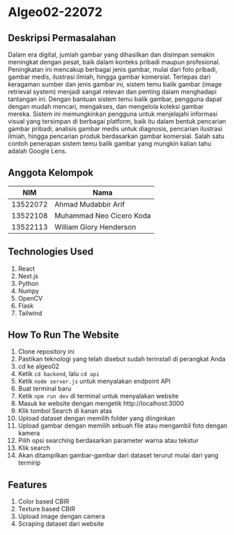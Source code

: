 # Algeo02-22072

## Deskripsi Permasalahan
Dalam era digital, jumlah gambar yang dihasilkan dan disimpan semakin meningkat dengan pesat, baik dalam konteks pribadi maupun profesional. Peningkatan ini mencakup berbagai jenis gambar, mulai dari foto pribadi, gambar medis, ilustrasi ilmiah, hingga gambar komersial. Terlepas dari keragaman sumber dan jenis gambar ini, sistem temu balik gambar (image retrieval system) menjadi sangat relevan dan penting dalam menghadapi tantangan ini. Dengan bantuan sistem temu balik gambar, pengguna dapat dengan mudah mencari, mengakses, dan mengelola koleksi gambar mereka. Sistem ini memungkinkan pengguna untuk menjelajahi informasi visual yang tersimpan di berbagai platform, baik itu dalam bentuk pencarian gambar pribadi, analisis gambar medis untuk diagnosis, pencarian ilustrasi ilmiah, hingga pencarian produk berdasarkan gambar komersial. Salah satu contoh penerapan sistem temu balik gambar yang mungkin kalian tahu adalah Google Lens.

## Anggota Kelompok

| NIM      | Nama                      |
| -------- | ------------------------- | 
| 13522072 | Ahmad Mudabbir Arif       | 
| 13522108 | Muhammad Neo Cicero Koda  | 
| 13522113 | William Glory Henderson   |

## Technologies Used
1. React
2. Next.js
3. Python
4. Numpy
5. OpenCV
6. Flask 
7. Tailwind

## How To Run The Website
1. Clone repository ini
2. Pastikan teknologi yang telah disebut sudah terinstall di perangkat Anda
3. cd ke algeo02
4. Ketik `cd backend`, lalu `cd api`
5. Ketik `node server.js` untuk menyalakan endpoint API
6. Buat terminal baru
7. Ketik `npm run dev` di terminal untuk menyalakan website
8. Masuk ke website dengan mengetik http://localhost:3000
9. Klik tombol Search di kanan atas
10. Upload dataset dengan memilih folder yang diinginkan
11. Upload gambar dengan memilih sebuah file atau mengambil foto dengan kamera
12. Pilih opsi searching berdasarkan parameter warna atau tekstur
13. Klik search
14. Akan ditampilkan gambar-gambar dari dataset terurut mulai dari yang termirip

## Features
1. Color based CBIR
2. Texture based CBIR
3. Upload image dengan camera
4. Scraping dataset dari website
